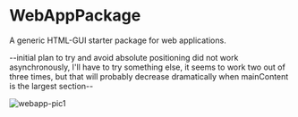 # WebAppPackage
A generic HTML-GUI starter package for web applications.

--initial plan to try and avoid absolute positioning did not work asynchronously, I'll have to try something else, it seems to work two out of three times, but that will probably decrease dramatically when mainContent is the largest section--


![webapp-pic1](https://user-images.githubusercontent.com/50467171/184862219-a4a180e3-2dcf-44a9-8e22-b908e1eaedf7.png)

